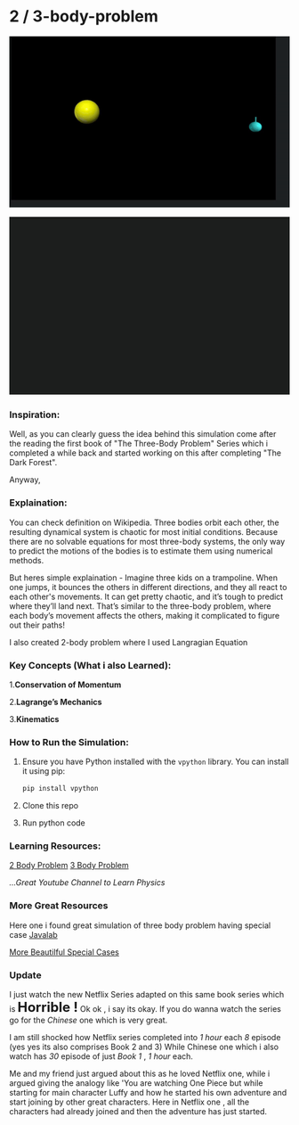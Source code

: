 # 2 / 3-body-problem

![2 Body Problem](assets/2body.gif)

![3 Body Problem](assets/3body.gif)

### Inspiration:

Well, as you can clearly guess the idea behind this simulation come after the reading the first book of "The Three-Body Problem" Series which i completed a while back and started working on this after completing "The Dark Forest".

Anyway,

### Explaination:

You can check definition on Wikipedia.
Three bodies orbit each other, the resulting dynamical system is chaotic for most initial conditions. Because there are no solvable equations for most three-body systems, the only way to predict the motions of the bodies is to estimate them using numerical methods.

But heres simple explaination -
Imagine three kids on a trampoline. When one jumps, it bounces the others in different directions, and they all react to each other's movements. It can get pretty chaotic, and it’s tough to predict where they’ll land next. That’s similar to the three-body problem, where each body’s movement affects the others, making it complicated to figure out their paths!

I also created 2-body problem where I used Langragian Equation

### Key Concepts (What i also Learned):

1.**Conservation of Momentum**

2.**Lagrange’s Mechanics**

3.**Kinematics**

### How to Run the Simulation:

1. Ensure you have Python installed with the `vpython` library. You can install it using pip:

   ```bash
   pip install vpython

   ```

2. Clone this repo

3. Run python code

### Learning Resources:

[2 Body Problem](https://youtu.be/d05oyVJpv24?si=1_jkzCxI0kzRvUzM)
[3 Body Problem](https://youtu.be/YHHVkUrg4_M?si=Rda0CHQZV37WYsSl)

_...Great Youtube Channel to Learn Physics_

### More Great Resources

Here one i found great simulation of three body problem having special case
[Javalab](https://javalab.org/en/three_body_problem_en/)

[More Beautilful Special Cases](https://en.wikipedia.org/wiki/Three-body_problem#/media/File:5_4_800_36_downscaled.gif)

### Update

I just watch the new Netflix Series adapted on this same book series which is <span style="font-size: 24px; font-weight: bold;">Horrible !</span>
Ok ok , i say its okay. If you do wanna watch the series go for the _Chinese_ one which is very great.

I am still shocked how Netflix series completed into _1 hour_ each _8_ episode (yes yes its also comprises Book 2 and 3)
While Chinese one which i also watch has _30_ episode of just _Book 1_ , _1 hour_ each.

Me and my friend just argued about this as he loved Netflix one, while i argued giving the analogy like 'You are watching One Piece but while starting for main character Luffy and how he started his own adventure and start joining by other great characters. Here in Netflix one , all the characters had already joined and then the adventure has just started.
